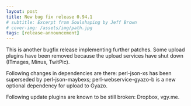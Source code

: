 ```yaml
---
layout: post
title: New bug fix release 0.94.1
# subtitle: Excerpt from Soulshaping by Jeff Brown
# cover-img: /assets/img/path.jpg
tags: [release-announcement]
---
```


This is another bugfix release implementing further patches. Some upload plugins have been removed because the upload services have shut down (ITmages, Minus, TwitPic).

Following changes in dependencies are there: perl-json-xs has been superseded by perl-json-maybexs; perl-webservice-gyazo-b is a new optional dependency for upload to Gyazo.

Following update plugins are known to be still broken: Dropbox, vgy.me.
